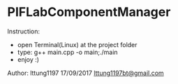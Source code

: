 # PIFLabComponentManager
Instruction:
  - open Terminal(Linux)  at the project folder
  - type: g++ main.cpp -o main;./main
  - enjoy :)
  
Author:
  lttung1197
  17/09/2017
  lttung1197bt@gmail.com
